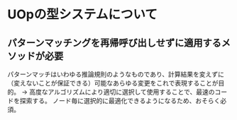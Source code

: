# UOpの型システムについて

## パターンマッチングを再帰呼び出しせずに適用するメソッドが必要

パターンマッチはいわゆる推論規則のようなものであり、計算結果を変えずに（変えないことが保証できる）可能なあらゆる変更をこれで表現することが目的。
    -> 高度なアルゴリズムにより適切に選択して使用することで、最速のコードを探索する。
ノード毎に選択的に最適化できるようになるため、おそらく必須。